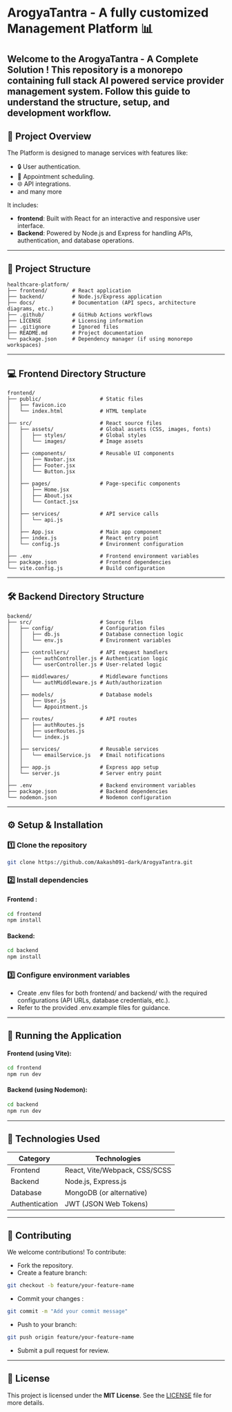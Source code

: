
# ArogyaTantra - A fully customized Management Platform 📊

Welcome to the ArogyaTantra - A Complete Solution ! This repository is a monorepo containing full stack AI powered service provider management system. Follow this guide to understand the structure, setup, and development workflow.
---

## 📁 Project Overview ##

The Platform is designed to manage services  with features like:

- 🔒 User authentication.
- 📅 Appointment scheduling.
- 🌐 API integrations.
-  and many more

It includes:

- **frontend**: Built with React for an interactive and            responsive  user interface.
- **Backend**: Powered by Node.js and Express for handling APIs,   authentication, and database operations.

---
## 📂 Project Structure ##

```plaintext
healthcare-platform/
├── frontend/        # React application
├── backend/         # Node.js/Express application
├── docs/            # Documentation (API specs, architecture diagrams, etc.)
├── .github/         # GitHub Actions workflows
├── LICENSE          # Licensing information
├── .gitignore       # Ignored files
├── README.md        # Project documentation
└── package.json     # Dependency manager (if using monorepo workspaces)
```
---

## 💻 Frontend Directory Structure ##
```plaintext
frontend/
├── public/                   # Static files
│   ├── favicon.ico
│   └── index.html            # HTML template
│
├── src/                      # React source files
│   ├── assets/               # Global assets (CSS, images, fonts)
│   │   ├── styles/           # Global styles
│   │   └── images/           # Image assets
│   │
│   ├── components/           # Reusable UI components
│   │   ├── Navbar.jsx
│   │   ├── Footer.jsx
│   │   └── Button.jsx
│   │
│   ├── pages/                # Page-specific components
│   │   ├── Home.jsx
│   │   ├── About.jsx
│   │   └── Contact.jsx
│   │
│   ├── services/             # API service calls
│   │   └── api.js
│   │
│   ├── App.jsx               # Main app component
│   ├── index.js              # React entry point
│   └── config.js             # Environment configuration
│
├── .env                      # Frontend environment variables
├── package.json              # Frontend dependencies
└── vite.config.js            # Build configuration
```
---
## 🛠 Backend Directory Structure ##
```plaintext
backend/
├── src/                      # Source files
│   ├── config/               # Configuration files
│   │   ├── db.js             # Database connection logic
│   │   └── env.js            # Environment variables
│   │
│   ├── controllers/          # API request handlers
│   │   ├── authController.js # Authentication logic
│   │   └── userController.js # User-related logic
│   │
│   ├── middlewares/          # Middleware functions
│   │   └── authMiddleware.js # Auth/authorization
│   │
│   ├── models/               # Database models
│   │   ├── User.js
│   │   └── Appointment.js
│   │
│   ├── routes/               # API routes
│   │   ├── authRoutes.js
│   │   ├── userRoutes.js
│   │   └── index.js
│   │
│   ├── services/             # Reusable services
│   │   └── emailService.js   # Email notifications
│   │
│   ├── app.js                # Express app setup
│   └── server.js             # Server entry point
│
├── .env                      # Backend environment variables
├── package.json              # Backend dependencies
└── nodemon.json              # Nodemon configuration
```
---

## ⚙️ Setup & Installation ##
### 1️⃣ Clone the repository ###

```bash
git clone https://github.com/Aakash091-dark/ArogyaTantra.git

```
### 2️⃣ Install dependencies ###
#### Frontend :
```bash
cd frontend
npm install
 ```
#### Backend:

```bash
cd backend
npm install
 ```
### 3️⃣ Configure environment variables ###
- Create .env files for both frontend/ and backend/ with the required configurations (API URLs, database credentials, etc.).
- Refer to the provided .env.example files for guidance.
---
## 🚀 Running the Application ##
#### **Frontend**  (using Vite): ####
```bash 
cd frontend
npm run dev

```
#### **Backend**  (using Nodemon): ####
```bash
cd backend
npm run dev
```
---
## 🧰 Technologies Used ##
| Category           | Technologies                                                                |
| ----------------- | ------------------------------------------------------------------ |
| Frontend| React, Vite/Webpack, CSS/SCSS |
|Backend  | Node.js, Express.js|
|Database |MongoDB (or alternative)|
|Authentication|JWT (JSON Web Tokens)|


---
## 🤝 Contributing ##
We welcome contributions! To contribute:
-  Fork the repository.
- Create a feature branch:
```bash
git checkout -b feature/your-feature-name
```
- Commit your changes :
``` bash
git commit -m "Add your commit message"
```
- Push to your branch:
``` bash
git push origin feature/your-feature-name
```
- Submit a pull request for review.

---
## 📜 License
This project is licensed under the **MIT License**. See the [LICENSE](LICENSE) file for more details.


